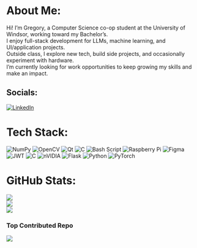 # About Me:
Hi! I’m Gregory, a Computer Science co-op student at the University of Windsor, working toward my Bachelor’s. <br>I enjoy full-stack development for LLMs, machine learning, and UI/application projects. <br>Outside class, I explore new tech, build side projects, and occasionally experiment with hardware. <br>I’m currently looking for work opportunities to keep growing my skills and make an impact.


## Socials:
[![LinkedIn](https://img.shields.io/badge/LinkedIn-%230077B5.svg?logo=linkedin&logoColor=white)](https://linkedin.com/in/gregory-eloi-166092331) 

# Tech Stack:
![NumPy](https://img.shields.io/badge/numpy-%23013243.svg?style=flat&logo=numpy&logoColor=white) ![OpenCV](https://img.shields.io/badge/opencv-%23white.svg?style=flat&logo=opencv&logoColor=white) ![Qt](https://img.shields.io/badge/Qt-%23217346.svg?style=flat&logo=Qt&logoColor=white) ![C](https://img.shields.io/badge/c-%2300599C.svg?style=flat&logo=c&logoColor=white) ![Bash Script](https://img.shields.io/badge/bash_script-%23121011.svg?style=flat&logo=gnu-bash&logoColor=white) ![Raspberry Pi](https://img.shields.io/badge/-Raspberry_Pi-C51A4A?style=flat&logo=Raspberry-Pi) ![Figma](https://img.shields.io/badge/figma-%23F24E1E.svg?style=flat&logo=figma&logoColor=white) ![JWT](https://img.shields.io/badge/JWT-black?style=flat&logo=JSON%20web%20tokens) ![C](https://img.shields.io/badge/c-%2300599C.svg?style=flat&logo=c&logoColor=white) ![nVIDIA](https://img.shields.io/badge/cuda-000000.svg?style=flat&logo=nVIDIA&logoColor=green) ![Flask](https://img.shields.io/badge/flask-%23000.svg?style=flat&logo=flask&logoColor=white) ![Python](https://img.shields.io/badge/python-3670A0?style=flat&logo=python&logoColor=ffdd54) ![PyTorch](https://img.shields.io/badge/PyTorch-%23EE4C2C.svg?style=flat&logo=PyTorch&logoColor=white)
# GitHub Stats:
![](https://github-readme-stats.vercel.app/api?username=HalfasleepDev&theme=nightowl&hide_border=false&include_all_commits=true&count_private=false&hide_rank=true)<br/>
![](https://nirzak-streak-stats.vercel.app/?user=HalfasleepDev&theme=nightowl&hide_border=false)<br/>
![](https://github-readme-stats.vercel.app/api/top-langs/?username=HalfasleepDev&theme=nightowl&hide_border=false&include_all_commits=true&count_private=false&layout=compact)

### Top Contributed Repo
![](https://github-contributor-stats.vercel.app/api?username=HalfasleepDev&limit=5&theme=dark&combine_all_yearly_contributions=true)
